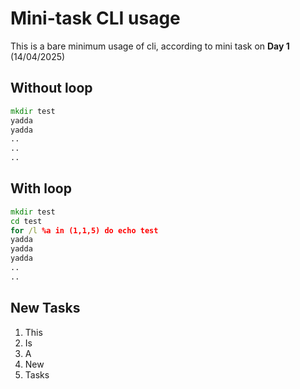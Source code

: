# Mini-task CLI usage

This is a bare minimum usage of cli, according to mini task on **Day 1** (14/04/2025)

## Without loop

```cmd
mkdir test
yadda
yadda
..
..
..

```

## With loop

```cmd
mkdir test
cd test
for /l %a in (1,1,5) do echo test
yadda
yadda
yadda
..
..

```

## New Tasks

1. This
1. Is
1. A
1. New
1. Tasks
